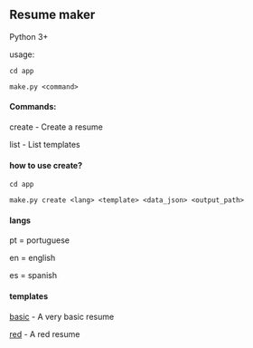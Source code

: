 ## Resume maker

Python 3+

usage:
```
cd app

make.py <command>
```

#### Commands:
  create - Create a resume

  list - List templates


#### how to use create?
```
cd app

make.py create <lang> <template> <data_json> <output_path>
```

#### langs
pt = portuguese

en = english

es = spanish


#### templates
[basic](examples/basic.pdf) - A very basic resume

[red](examples/red.pdf) - A red resume
